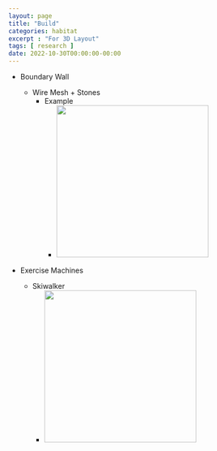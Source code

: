 ```yaml
---
layout: page
title: "Build"
categories: habitat
excerpt : "For 3D Layout"
tags: [ research ]
date: 2022-10-30T00:00:00-00:00
---
```


* Boundary Wall
  * Wire Mesh + Stones
    * Example
      * <a href="https://lh3.googleusercontent.com/uVIfvXTr6I4Yyg3McMdZ56UFOgmDC8dsaydUX3CMsIBFH4JePPizY9nk8JE0cxHk2i4=w2400?source=screenshot.guru"> <img src="https://lh3.googleusercontent.com/uVIfvXTr6I4Yyg3McMdZ56UFOgmDC8dsaydUX3CMsIBFH4JePPizY9nk8JE0cxHk2i4=w1200-h630-p" width="300" height="300" loading="lazy" /> </a>

* Exercise Machines
  * Skiwalker
    * <a href="https://lh6.googleusercontent.com/ViKMFeYxOslm-tQMlCnE6pjc-Z3zN9iXxZbVVAr_Cf4hrL78RQQSFBCBgQID54WIan8=w2400?source=screenshot.guru"> <img src="https://lh6.googleusercontent.com/ViKMFeYxOslm-tQMlCnE6pjc-Z3zN9iXxZbVVAr_Cf4hrL78RQQSFBCBgQID54WIan8=w1200-h630-p" width="300" height="300" loading="lazy" /> </a>

  